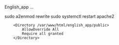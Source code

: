 English_app ...



sudo a2enmod rewrite
sudo systemctl restart apache2


        <Directory /var/www/html/english_app/public>
            AllowOverride All
            Require all granted
        </Directory>
